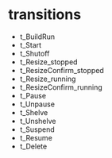 # transitions
- t_BuildRun
- t_Start
- t_Shutoff
- t_Resize_stopped
- t_ResizeConfirm_stopped
- t_Resize_running
- t_ResizeConfirm_running
- t_Pause
- t_Unpause
- t_Shelve
- t_Unshelve
- t_Suspend
- t_Resume
- t_Delete